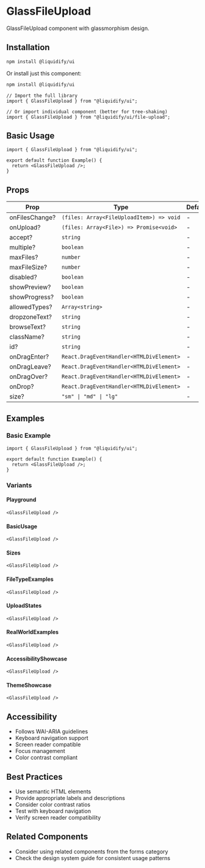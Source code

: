 # GlassFileUpload

GlassFileUpload component with glassmorphism design.

## Installation

```bash
npm install @liquidify/ui
```

Or install just this component:

```bash
npm install @liquidify/ui
```

```tsx
// Import the full library
import { GlassFileUpload } from "@liquidify/ui";

// Or import individual component (better for tree-shaking)
import { GlassFileUpload } from "@liquidify/ui/file-upload";
```

## Basic Usage

```tsx
import { GlassFileUpload } from "@liquidify/ui";

export default function Example() {
  return <GlassFileUpload />;
}
```

## Props

| Prop           | Type                                     | Default | Description |
| -------------- | ---------------------------------------- | ------- | ----------- |
| onFilesChange? | `(files: Array<FileUploadItem>) => void` | -       | -           |
| onUpload?      | `(files: Array<File>) => Promise<void>`  | -       | -           |
| accept?        | `string`                                 | -       | -           |
| multiple?      | `boolean`                                | -       | -           |
| maxFiles?      | `number`                                 | -       | -           |
| maxFileSize?   | `number`                                 | -       | -           |
| disabled?      | `boolean`                                | -       | -           |
| showPreview?   | `boolean`                                | -       | -           |
| showProgress?  | `boolean`                                | -       | -           |
| allowedTypes?  | `Array<string>`                          | -       | -           |
| dropzoneText?  | `string`                                 | -       | -           |
| browseText?    | `string`                                 | -       | -           |
| className?     | `string`                                 | -       | -           |
| id?            | `string`                                 | -       | -           |
| onDragEnter?   | `React.DragEventHandler<HTMLDivElement>` | -       | -           |
| onDragLeave?   | `React.DragEventHandler<HTMLDivElement>` | -       | -           |
| onDragOver?    | `React.DragEventHandler<HTMLDivElement>` | -       | -           |
| onDrop?        | `React.DragEventHandler<HTMLDivElement>` | -       | -           |
| size?          | `"sm" \| "md" \| "lg"`                   | -       | -           |

## Examples

### Basic Example

```tsx
import { GlassFileUpload } from "@liquidify/ui";

export default function Example() {
  return <GlassFileUpload />;
}
```

### Variants

#### Playground

```tsx
<GlassFileUpload />
```

#### BasicUsage

```tsx
<GlassFileUpload />
```

#### Sizes

```tsx
<GlassFileUpload />
```

#### FileTypeExamples

```tsx
<GlassFileUpload />
```

#### UploadStates

```tsx
<GlassFileUpload />
```

#### RealWorldExamples

```tsx
<GlassFileUpload />
```

#### AccessibilityShowcase

```tsx
<GlassFileUpload />
```

#### ThemeShowcase

```tsx
<GlassFileUpload />
```

## Accessibility

- Follows WAI-ARIA guidelines
- Keyboard navigation support
- Screen reader compatible
- Focus management
- Color contrast compliant

## Best Practices

- Use semantic HTML elements
- Provide appropriate labels and descriptions
- Consider color contrast ratios
- Test with keyboard navigation
- Verify screen reader compatibility

## Related Components

- Consider using related components from the forms category
- Check the design system guide for consistent usage patterns
